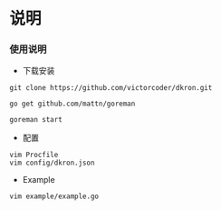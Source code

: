 # 说明

### 使用说明

* 下载安装
```
git clone https://github.com/victorcoder/dkron.git

go get github.com/mattn/goreman

goreman start
```

* 配置
```
vim Procfile
vim config/dkron.json
```

* Example
```
vim example/example.go
```
